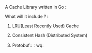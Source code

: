 A Cache Library written in Go : 

What will it include ? :

1. LRU(Least Recently Used) Cache

2. Consistent Hash (Distributed System)

3. Protobuf::：wq: